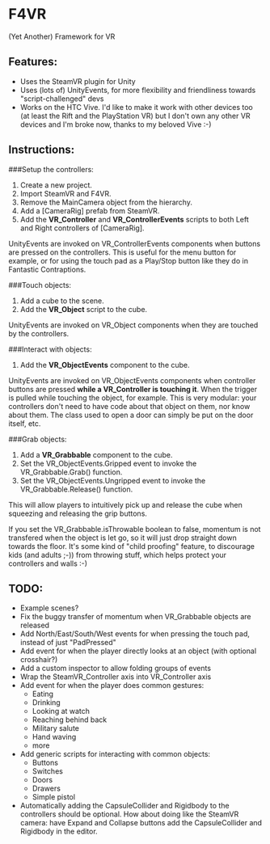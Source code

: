 # F4VR

(Yet Another) Framework for VR


Features:
---------

* Uses the SteamVR plugin for Unity
* Uses (lots of) UnityEvents, for more flexibility and friendliness towards "script-challenged" devs
* Works on the HTC Vive. I'd like to make it work with other devices too (at least the Rift and the PlayStation VR) but I don't own any other VR devices and I'm broke now, thanks to my beloved Vive :-)


Instructions:
-------------

###Setup the controllers:

1. Create a new project.
1. Import SteamVR and F4VR.
1. Remove the MainCamera object from the hierarchy.
1. Add a [CameraRig] prefab from SteamVR.
1. Add the **VR_Controller** and **VR_ControllerEvents** scripts to both Left and Right controllers of [CameraRig].

UnityEvents are invoked on VR_ControllerEvents components when buttons are pressed on the controllers. This is useful for the menu button for example, or for using the touch pad as a Play/Stop button like they do in Fantastic Contraptions.


###Touch objects:

1. Add a cube to the scene.
2. Add the **VR_Object** script to the cube.

UnityEvents are invoked on VR_Object components when they are touched by the controllers.


###Interact with objects:

1. Add the **VR_ObjectEvents** component to the cube.

UnityEvents are invoked on VR_ObjectEvents components when controller buttons are pressed **while a VR_Controller is touching it**. When the trigger is pulled while touching the object, for example. This is very modular: your controllers don't need to have code about that object on them, nor know about them. The class used to open a door can simply be put on the door itself, etc.


###Grab objects:

1. Add a **VR_Grabbable** component to the cube.
1. Set the VR_ObjectEvents.Gripped event to invoke the VR_Grabbable.Grab() function.
1. Set the VR_ObjectEvents.Ungripped event to invoke the VR_Grabbable.Release() function.

This will allow players to intuitively pick up and release the cube when squeezing and releasing the grip buttons.

If you set the VR_Grabbable.isThrowable boolean to false, momentum is not transfered when the object is let go, so it will just drop straight down towards the floor. It's some kind of "child proofing" feature, to discourage kids (and adults ;-)) from throwing stuff, which helps protect your controllers and walls :-)


TODO:
-----

* Example scenes?
* Fix the buggy transfer of momentum when VR_Grabbable objects are released
* Add North/East/South/West events for when pressing the touch pad, instead of just "PadPressed"
* Add event for when the player directly looks at an object (with optional crosshair?)
* Add a custom inspector to allow folding groups of events
* Wrap the SteamVR_Controller axis into VR_Controller axis
* Add event for when the player does common gestures:
  * Eating
  * Drinking
  * Looking at watch
  * Reaching behind back
  * Military salute
  * Hand waving
  * more
* Add generic scripts for interacting with common objects:
  * Buttons
  * Switches
  * Doors
  * Drawers
  * Simple pistol
* Automatically adding the CapsuleCollider and Rigidbody to the controllers should be optional. How about doing like the SteamVR camera: have Expand and Collapse buttons add the CapsuleCollider and Rigidbody in the editor.
